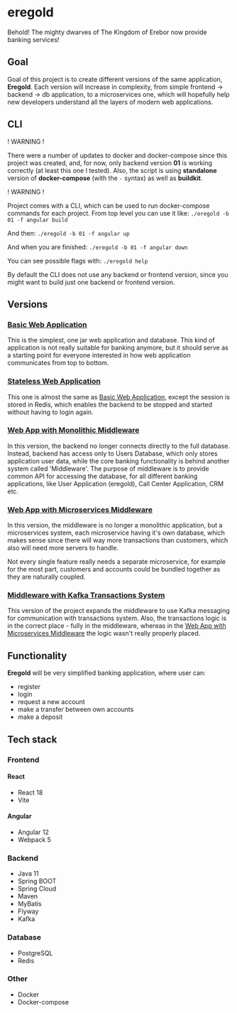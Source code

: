 # eregold

Behold! The mighty dwarves of The Kingdom of Erebor now provide banking services!

## Goal

Goal of this project is to create different versions of the same application, **Eregold**. Each version will increase in complexity, from simple frontend -> backend -> db application, to a microservices one, which will hopefully help new developers understand all the layers of modern web applications.

## CLI
! WARNING !

There were a number of updates to docker and docker-compose since this project was created, 
and, for now, only backend version <b>01</b> is working correctly (at least this one I tested).
Also, the script is using <b>standalone</b> version of <b>docker-compose</b> (with the `-` syntax) as well as <b>buildkit</b>.

! WARNING !


Project comes with a CLI, which can be used to run docker-compose commands for each project. From top level you can use it like:
`./eregold -b 01 -f angular build`

And then:
`./eregold -b 01 -f angular up`

And when you are finished:
`./eregold -b 01 -f angular down`

You can see possible flags with:
`./eregold help`

By default the CLI does not use any backend or frontend version, since you might want to build just one backend or frontend version.

## Versions
### [Basic Web Application](https://github.com/DigitalCrafting/eregold/tree/master/01-basic-web-app)
This is the simplest, one jar web application and database. This kind of application is not really suitable for banking anymore, but it should serve as a starting point for everyone interested in how web application communicates from top to bottom.

### [Stateless Web Application](https://github.com/DigitalCrafting/eregold/tree/master/02-stateless-web-app)
This one is almost the same as [Basic Web Application](https://github.com/DigitalCrafting/eregold/tree/master/02-stateless-web-app), except the session is stored in Redis, which enables the backend to be stopped and started without having to login again.

### [Web App with Monolithic Middleware](https://github.com/DigitalCrafting/eregold/tree/master/03-web-app-plus-monolith-middleware)
In this version, the backend no longer connects directly to the full database. Instead, backend has access only to Users Database, which only stores application user data, while the core banking functionality is behind another system called 'Middleware'. The purpose of middleware is to provide common API for accessing the database, for all different banking applications, like User Application (eregold), Call Center Application, CRM etc. 

### [Web App with Microservices Middleware](https://github.com/DigitalCrafting/eregold/tree/master/04-web-app-plus-microservice-middleware)
In this version, the middleware is no longer a monolithic application, but a microservices system, each microservice having it's own database, which makes sense since there will way more transactions than customers, which also will need more servers to handle.

Not every single feature really needs a separate microservice, for example for the most part, customers and accounts could be bundled together as they are naturally coupled.

### [Middleware with Kafka Transactions System](https://github.com/DigitalCrafting/eregold/tree/master/05-microservices-plus-kafka-transactions-system)

This version of the project expands the middleware to use Kafka messaging for communication with transactions system. 
Also, the transactions logic is in the correct place - fully in the middleware, whereas in the  [Web App with Microservices Middleware](https://github.com/DigitalCrafting/eregold/tree/master/04-web-app-plus-microservice-middleware)
the logic wasn't really properly placed.

## Functionality

**Eregold** will be very simplified banking application, where user can:
- register
- login
- request a new account
- make a transfer between own accounts
- make a deposit

## Tech stack

### Frontend
#### React
- React 18
- Vite

#### Angular
- Angular 12
- Webpack 5

### Backend
- Java 11
- Spring BOOT
- Spring Cloud
- Maven
- MyBatis
- Flyway
- Kafka

### Database
- PostgreSQL
- Redis

### Other
- Docker
- Docker-compose

